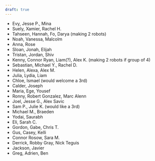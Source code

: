 ```yaml
---
draft: true
---
```



- Evy, Jesse P., Mina
- Suely, Xamier, Rachel H.
- Tahseen, Hannah, Fo, Darya (making 2 robots)
- Noah, Vanessa, Malcolm
- Anna, Rose
- Sloan, Jonah, Elijah
- Tristan, Jordan, Shiv
- Kenny, Connor Ryan, Liam(?), Alex K. (making 2 robots if group of 4)
- Sebastian, Michael Y., Rachel D.
- Helen, Alexa, Alex M.
- Julia, Lydia, Liam
- Chloe, Ismael (would welcome a 3rd)
- Calder, Joseph
- Maria, Ege, Yousef
- Ronny, Robert Gonzalez, Marc Alenn
- Joel, Jesse G., Alex Savic
- Sam P., Julie K. (would like a 3rd)
- Michael M., Braeden
- Yodai, Saurabh
- Eli, Sarah C.
- Gordon, Gabe, Chris T.
- Gus, Casey, Kelli
- Connor Rosow, Sara M.
- Derrick, Robby Gray, Nick Teguis
- Jackson, Javier
- Greg, Adrien, Ben 
